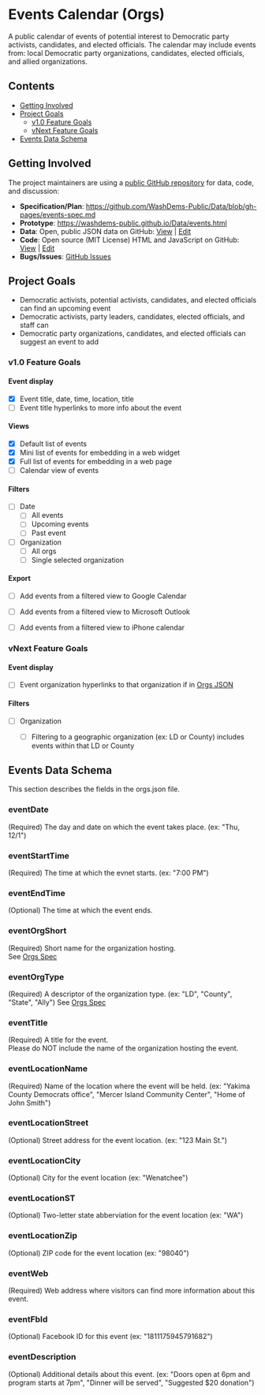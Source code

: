# Events Calendar (Orgs)

A public calendar of events of potential interest to Democratic party activists, candidates, and elected officials.
The calendar may include events from: local Democratic party organizations, candidates, elected officials, and allied organizations.

## Contents
* [Getting Involved](#getting-involved)
* [Project Goals](#project-goals)
  * [v1.0 Feature Goals](#v10-feature-goals)
  * [vNext Feature Goals](#vnext-feature-goals)
* [Events Data Schema](#events-data-schema) 

## Getting Involved
The project maintainers are using a [public GitHub repository](https://github.com/WashDems-Public/Data) for data, code, and discussion:
* **Specification/Plan**: https://github.com/WashDems-Public/Data/blob/gh-pages/events-spec.md
* **Prototype**: https://washdems-public.github.io/Data/events.html
* **Data**: Open, public JSON data on GitHub: 
  [View](https://washdems-public.github.io/Data/events.json) 
  | [Edit](https://github.com/WashDems-Public/Data/blob/gh-pages/events.json)
* **Code**: Open source (MIT License) HTML and JavaScript on GitHub: 
  [View](https://washdems-public.github.io/Data/events.html)
  | [Edit](https://github.com/WashDems-Public/Data/blob/gh-pages/events.html)
* **Bugs/Issues**: [GitHub Issues](https://github.com/WashDems-Public/Data/issues)

## Project Goals

* Democratic activists, potential activists, candidates, and elected officials can find an upcoming event
* Democratic activists, party leaders, candidates, elected officials, and staff can
* Democratic party organizations, candidates, and elected officials can suggest an event to add
 
### v1.0 Feature Goals

#### Event display
* [X] Event title, date, time, location, title
* [ ] Event title hyperlinks to more info about the event

#### Views
* [X] Default list of events
* [X] Mini list of events for embedding in a web widget
* [X] Full list of events for embedding in a web page
* [ ] Calendar view of events

#### Filters
* [ ] Date
  * [ ] All events
  * [ ] Upcoming events
  * [ ] Past event
* [ ] Organization
  * [ ] All orgs
  * [ ] Single selected organization

#### Export
* [ ] Add events from a filtered view to Google Calendar
* [ ] Add events from a filtered view to Microsoft Outlook
* [ ] Add events from a filtered view to iPhone calendar


### vNext Feature Goals

#### Event display
* [ ] Event organization hyperlinks to that organization if in [Orgs JSON](https://washdems-public.github.io/Data/orgs.json)

#### Filters
* [ ] Organization
  * [ ] Filtering to a geographic organization (ex: LD or County) includes events within that LD or County


## Events Data Schema
This section describes the fields in the orgs.json file.

### eventDate
(Required) The day and date on which the event takes place.  (ex: "Thu, 12/1")

### eventStartTime
(Required) The time at which the evnet starts.  (ex: "7:00 PM")

### eventEndTime
(Optional) The time at which the event ends.  

### eventOrgShort
(Required) Short name for the organization hosting.  
See [Orgs Spec](https://github.com/WashDems-Public/Data/blob/gh-pages/orgs-spec.md#orgshort)

### eventOrgType
(Required) A descriptor of the organization type.  (ex: "LD", "County", "State", "Ally")
See [Orgs Spec](https://github.com/WashDems-Public/Data/blob/gh-pages/orgs-spec.md#orgtype)

### eventTitle
(Required) A title for the event.  
Please do NOT include the name of the organization hosting the event.

### eventLocationName
(Required) Name of the location where the event will be held. 
(ex: "Yakima County Democrats office", 
"Mercer Island Community Center", 
"Home of John Smith")

### eventLocationStreet
(Optional) Street address for the event location. (ex: "123 Main St.")

### eventLocationCity
(Optional) City for the event location (ex: "Wenatchee")

### eventLocationST
(Optional) Two-letter state abberviation for the event location (ex: "WA")

### eventLocationZip
(Optional) ZIP code for the event location (ex: "98040")

### eventWeb
(Required) Web address where visitors can find more information about this event.

### eventFbId
(Optional) Facebook ID for this event (ex: "1811175945791682")

### eventDescription
(Optional) Additional details about this event. 
(ex: "Doors open at 6pm and program starts at 7pm", 
"Dinner will be served", 
"Suggested $20 donation")
